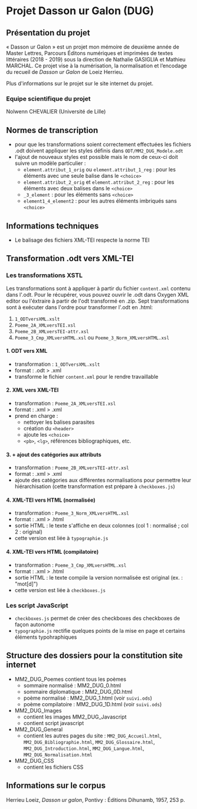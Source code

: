 # Projet Dasson ur Galon (DUG)

## Présentation du projet

« Dasson ur Galon » est un projet mon mémoire de deuxième année de Master Lettres, Parcours Éditons numériques et imprimées de textes littéraires (2018 - 2019) sous la direction de Nathalie GASIGLIA et Mathieu MARCHAL. Ce projet vise à la numérisation, la normalisation et l’encodage du recueil de *Dasson ur Galon* de Loeiz Herrieu. 

Plus d'informations sur le projet sur le site internet du projet. 

### Equipe scientifique du projet

Nolwenn CHEVALIER (Université de Lille)

## Normes de transcription

- pour que les transformations soient correctement effectuées les fichiers .odt doivent appliquer les styles définis dans `ODT/MM2_DUG_Modele.odt`
- l'ajout de nouveaux styles est possible mais le nom de ceux-ci doit suivre un modèle particulier : 
  - `element.attribut_1_orig` ou `element.attribut_1_reg` : pour les éléments avec une seule balise dans le `<choice>`
  - `element.attribut_2_orig` et `element.attribut_2_reg` : pour les éléments avec deux balises dans le `<choice>`
  - `_3_element` : pour les éléments sans `<choice>`
  - `element1_4_element2` : pour les autres éléments imbriqués sans `<choice>`

## Informations techniques

- Le balisage des fichiers XML-TEI respecte la norme TEI

## Transformation .odt vers XML-TEI

### Les transformations XSTL
Les transformations sont à appliquer à partir du fichier `content.xml` contenu dans l'.odt. Pour le récupérer, vous pouvez ouvrir le .odt dans Oxygen XML editor ou l'éxtraire à partir de l'odt transformé en .zip. 
Sept transformations sont à exécuter dans l'ordre pour transformer l'.odt en .html:

1. `1_ODTversXML.xslt`
2. `Poeme_2A_XMLversTEI.xsl`
3. `Poeme_2B_XMLversTEI-attr.xsl`
4. `Poeme_3_Cmp_XMLversHTML.xsl` ou `Poeme_3_Norm_XMLversHTML.xsl`

#### 1. ODT vers XML
- transformation : `1_ODTversXML.xslt`
- format : .odt > .xml
- transforme le fichier `content.xml` pour le rendre travaillable
#### 2. XML vers XML-TEI
- transformation : `Poeme_2A_XMLversTEI.xsl`
- format : .xml > .xml
- prend en charge : 
  - nettoyer les balises parasites
  - création du `<header>`
  - ajoute les `<choice>`
  - `<pb>`, `<lg>`, références bibliographiques, etc.
#### 3. + ajout des catégories aux attributs
- transformation : `Poeme_2B_XMLversTEI-attr.xsl`
- format : .xml > .xml
- ajoute des catégories aux différentes normalisations pour permettre leur hiérarchisation (cette transformation est prépare à `checkboxes.js`)
#### 4. XML-TEI vers HTML (normalisée)
- transformation : `Poeme_3_Norm_XMLversHTML.xsl`
- format : .xml > .html
- sortie HTML : le texte s'affiche en deux colonnes (col 1 : normalisé ; col 2 : original)
- cette version est liée à `typographie.js`
#### 4. XML-TEI vers HTML (compilatoire)
- transformation : `Poeme_3_Cmp_XMLversHTML.xsl`
- format : .xml > .html
- sortie HTML : le texte compile la version normalisée est original (ex. : "mot[d]")
- cette version est liée à `checkboxes.js`

### Les script JavaScript
- `checkboxes.js` permet de créer des checkboxes des checkboxes de façon autonome
- `typographie.js` rectifie quelques points de la mise en page et certains éléments typohraphiques

## Structure des dossiers pour la constitution site internet

- MM2_DUG_Poemes contient tous les poèmes
  - sommaire normalisé : MM2_DUG_0.html
  - sommaire diplomatique : MM2_DUG_0D.html
  - poème normalisé : MM2_DUG_1.html (voir `suivi.ods`)
  - poème compilatoire : MM2_DUG_1D.html (voir `suivi.ods`)
- MM2_DUG_Images
  - contient les images
MM2_DUG_Javascript
  - contient script javascript
- MM2_DUG_General
  - contient les autres pages du site : `MM2_DUG_Accueil.html`, `MM2_DUG_Bibliographie.html`, `MM2_DUG_Glossaire.html`, `MM2_DUG_Introduction.html`, `MM2_DUG_Langue.html`, `MM2_DUG_Normalisation.html`
- MM2_DUG_CSS
  - contient les fichiers CSS
  
## Informations sur le corpus

Herrieu Loeiz, *Dasson ur galon*, Pontivy : Éditions Dihunamb, 1957, 253 p. 
